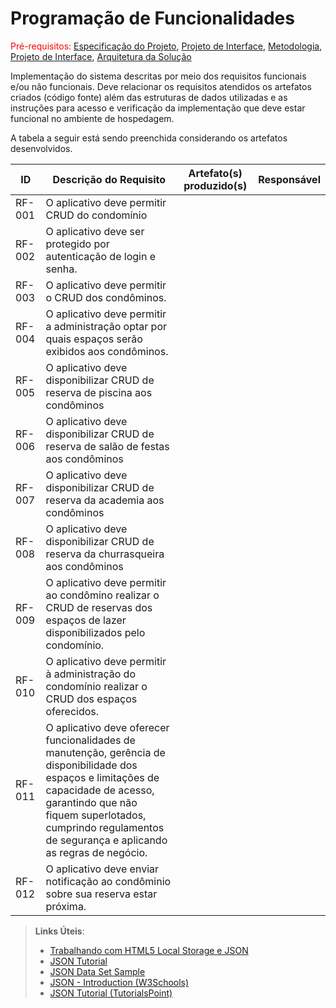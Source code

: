 # Programação de Funcionalidades

<span style="color:red">Pré-requisitos: <a href="2-Especificação do Projeto.md"> Especificação do Projeto</a></span>, <a href="3-Projeto de Interface.md"> Projeto de Interface</a>, <a href="4-Metodologia.md"> Metodologia</a>, <a href="3-Projeto de Interface.md"> Projeto de Interface</a>, <a href="5-Arquitetura da Solução.md"> Arquitetura da Solução</a>

Implementação do sistema descritas por meio dos requisitos funcionais e/ou não funcionais. Deve relacionar os requisitos atendidos os artefatos criados (código fonte) além das estruturas de dados utilizadas e as instruções para acesso e verificação da implementação que deve estar funcional no ambiente de hospedagem.

A tabela a seguir está sendo preenchida considerando os artefatos desenvolvidos.

|  ID   | Descrição do Requisito  | Artefato(s) produzido(s) | Responsável |
|-------|------------------------------------------|-----|-----|
| RF-001 | O aplicativo deve permitir CRUD do condomínio |  | |
| RF-002 | O aplicativo deve ser protegido por autenticação de login e senha. |   |  |
| RF-003 | O aplicativo deve permitir o CRUD dos condôminos. |  | |
| RF-004 | O aplicativo deve permitir a administração optar por quais espaços serão exibidos aos condôminos. |  | |
| RF-005 | O aplicativo deve disponibilizar CRUD de reserva de piscina aos condôminos |  | |
| RF-006 | O aplicativo deve disponibilizar CRUD de reserva de salão de festas aos condôminos |  | |
| RF-007 | O aplicativo deve disponibilizar CRUD de reserva da academia aos condôminos |  | |
| RF-008 | O aplicativo deve disponibilizar CRUD de reserva da churrasqueira aos condôminos |  | |
| RF-009 | O aplicativo deve permitir ao condômino realizar o CRUD de reservas dos espaços de lazer disponibilizados pelo condomínio. |  |  |
| RF-010 | O aplicativo deve permitir à administração do condomínio realizar o CRUD dos espaços oferecidos. |  | |
| RF-011 | O aplicativo deve oferecer funcionalidades de manutenção, gerência de disponibilidade dos espaços e limitações de capacidade de acesso, garantindo que não fiquem superlotados, cumprindo regulamentos de segurança e aplicando as regras de negócio. | | |
| RF-012 | O aplicativo deve enviar notificação ao condôminio sobre sua reserva estar próxima. |  | |

> **Links Úteis**:
>
> - [Trabalhando com HTML5 Local Storage e JSON](https://www.devmedia.com.br/trabalhando-com-html5-local-storage-e-json/29045)
> - [JSON Tutorial](https://www.w3resource.com/JSON)
> - [JSON Data Set Sample](https://opensource.adobe.com/Spry/samples/data_region/JSONDataSetSample.html)
> - [JSON - Introduction (W3Schools)](https://www.w3schools.com/js/js_json_intro.asp)
> - [JSON Tutorial (TutorialsPoint)](https://www.tutorialspoint.com/json/index.htm)
